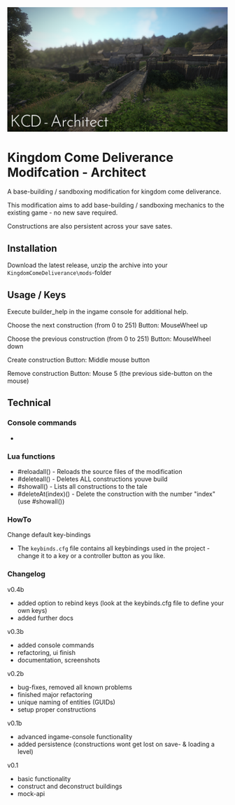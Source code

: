 <img src="/Data/Docs/architect.png">  

# Kingdom Come Deliverance Modifcation - Architect
 
A base-building / sandboxing modification for kingdom come deliverance.

This modification aims to add base-building / sandboxing mechanics to the existing game - no new save required.

Constructions are also persistent across your save sates.

## Installation
Download the latest release, unzip the archive into your `KingdomComeDeliverance\mods`-folder 

## Usage / Keys
Execute builder_help in the ingame console for additional help.

Choose the next construction (from 0 to 251)
Button: MouseWheel up

Choose the previous construction (from 0 to 251)
Button: MouseWheel down

Create construction
Button: Middle mouse button

Remove construction
Button: Mouse 5 (the previous side-button on the mouse)

## Technical
### Console commands
- 

### Lua functions
- #reloadall() - Reloads the source files of the modification
- #deleteall() - Deletes ALL constructions youve build
- #showall()   - Lists all constructions to the tale
- #deleteAt(index)() - Delete the construction with the number "index" (use #showall())

### HowTo
Change default key-bindings
- The `keybinds.cfg` file contains all keybindings used in the project - change it to a key or a controller button as you like.

### Changelog
v0.4b
- added option to rebind keys (look at the keybinds.cfg file to define your own keys) 
- added further docs 

v0.3b
- added console commands
- refactoring, ui finish
- documentation, screenshots

v0.2b
- bug-fixes, removed all known problems
- finished major refactoring
- unique naming of entities (GUIDs)
- setup proper constructions

v0.1b
- advanced ingame-console functionality
- added persistence (constructions wont get lost on save- & loading a level)

v0.1
- basic functionality
- construct and deconstruct buildings
- mock-api 

